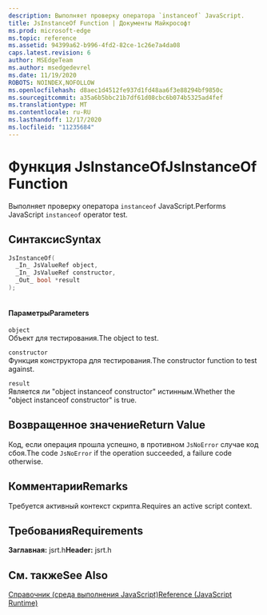 ```yaml
---
description: Выполняет проверку оператора `instanceof` JavaScript.
title: JsInstanceOf Function | Документы Майкрософт
ms.prod: microsoft-edge
ms.topic: reference
ms.assetid: 94399a62-b996-4fd2-82ce-1c26e7a4da08
caps.latest.revision: 6
author: MSEdgeTeam
ms.author: msedgedevrel
ms.date: 11/19/2020
ROBOTS: NOINDEX,NOFOLLOW
ms.openlocfilehash: d8aec1d4512fe937d1fd48aa6f3e88294bf9850c
ms.sourcegitcommit: a35a6b5bbc21b7df61d08cbc6b074b5325ad4fef
ms.translationtype: MT
ms.contentlocale: ru-RU
ms.lasthandoff: 12/17/2020
ms.locfileid: "11235684"
---
```

# <span data-ttu-id="ec5d9-103">Функция JsInstanceOf</span><span class="sxs-lookup"><span data-stu-id="ec5d9-103">JsInstanceOf Function</span></span>

<span data-ttu-id="ec5d9-104">Выполняет проверку оператора `instanceof` JavaScript.</span><span class="sxs-lookup"><span data-stu-id="ec5d9-104">Performs JavaScript `instanceof` operator test.</span></span>  
  
## <span data-ttu-id="ec5d9-105">Синтаксис</span><span class="sxs-lookup"><span data-stu-id="ec5d9-105">Syntax</span></span>  
  
```cpp  
JsInstanceOf(   
  _In_ JsValueRef object,  
  _In_ JsValueRef constructor,  
  _Out_ bool *result  
);  
  
```  
  
#### <span data-ttu-id="ec5d9-106">Параметры</span><span class="sxs-lookup"><span data-stu-id="ec5d9-106">Parameters</span></span>  
 `object`  
 <span data-ttu-id="ec5d9-107">Объект для тестирования.</span><span class="sxs-lookup"><span data-stu-id="ec5d9-107">The object to test.</span></span>  
  
 `constructor`  
 <span data-ttu-id="ec5d9-108">Функция конструктора для тестирования.</span><span class="sxs-lookup"><span data-stu-id="ec5d9-108">The constructor function to test against.</span></span>  
  
 `result`  
 <span data-ttu-id="ec5d9-109">Является ли "object instanceof constructor" истинным.</span><span class="sxs-lookup"><span data-stu-id="ec5d9-109">Whether the "object instanceof constructor" is true.</span></span>  
  
## <span data-ttu-id="ec5d9-110">Возвращенное значение</span><span class="sxs-lookup"><span data-stu-id="ec5d9-110">Return Value</span></span>  
 <span data-ttu-id="ec5d9-111">Код, если операция прошла успешно, в противном `JsNoError` случае код сбоя.</span><span class="sxs-lookup"><span data-stu-id="ec5d9-111">The code `JsNoError` if the operation succeeded, a failure code otherwise.</span></span>  
  
## <span data-ttu-id="ec5d9-112">Комментарии</span><span class="sxs-lookup"><span data-stu-id="ec5d9-112">Remarks</span></span>  
 <span data-ttu-id="ec5d9-113">Требуется активный контекст скрипта.</span><span class="sxs-lookup"><span data-stu-id="ec5d9-113">Requires an active script context.</span></span>  
  
## <span data-ttu-id="ec5d9-114">Требования</span><span class="sxs-lookup"><span data-stu-id="ec5d9-114">Requirements</span></span>  
 <span data-ttu-id="ec5d9-115">**Заглавная:** jsrt.h</span><span class="sxs-lookup"><span data-stu-id="ec5d9-115">**Header:** jsrt.h</span></span>  
  
## <span data-ttu-id="ec5d9-116">См. также</span><span class="sxs-lookup"><span data-stu-id="ec5d9-116">See Also</span></span>  
 [<span data-ttu-id="ec5d9-117">Справочник (среда выполнения JavaScript)</span><span class="sxs-lookup"><span data-stu-id="ec5d9-117">Reference (JavaScript Runtime)</span></span>](../chakra-hosting/reference-javascript-runtime.md)
